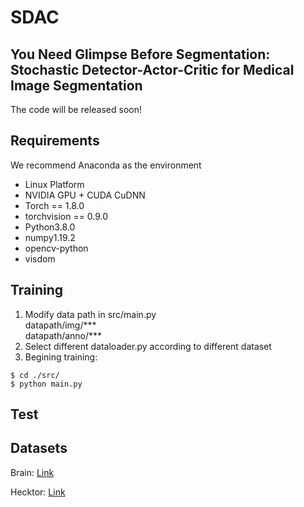 # SDAC
##  You Need Glimpse Before Segmentation: Stochastic Detector-Actor-Critic for Medical Image Segmentation

The code will be released soon!

## Requirements

We recommend Anaconda as the environment

* Linux Platform
* NVIDIA GPU + CUDA CuDNN
* Torch == 1.8.0
* torchvision == 0.9.0
* Python3.8.0
* numpy1.19.2
* opencv-python
* visdom

## Training
1. Modify data path in src/main.py <br/>
datapath/img/\*\*\*<br/>
datapath/anno/\*\*\*
2. Select different dataloader.py according to different dataset
3. Begining training:
```
$ cd ./src/
$ python main.py 
```

## Test

## Datasets

Brain: [Link](https://www.kaggle.com/datasets/mateuszbuda/lgg-mri-segmentation)

Hecktor:  [Link](https://www.aicrowd.com/challenges/miccai-2020-hecktor)
